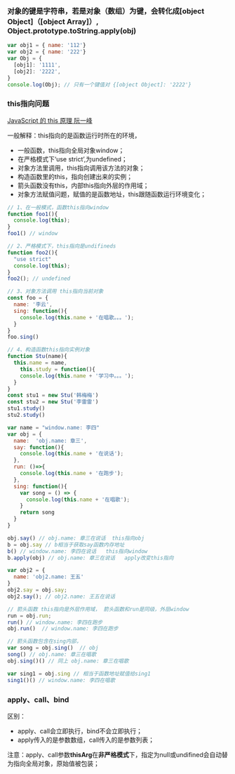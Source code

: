 

### 对象的键是字符串，若是对象（数组）为键，会转化成[object Object]（[object Array]）, Object.prototype.toString.apply(obj)

```js
var obj1 = { name: '112'}
var obj2 = { name: '222'}
var Obj = {
  [obj1]: '1111',
  [obj2]: '2222',
}
console.log(Obj); // 只有一个键值对 {[object Object]: '2222'}
```

### this指向问题

[JavaScript 的 this 原理 阮一峰](https://www.ruanyifeng.com/blog/2018/06/javascript-this.html)

一般解释：this指向的是函数运行时所在的环境，

- 一般函数，this指向全局对象window；
- 在严格模式下‘use strict’,为undefined；
- 对象方法里调用，this指向调用该方法的对象；
- 构造函数里的this，指向创建出来的实例；
- 箭头函数没有this，内部this指向外层的作用域；
- 对象方法赋值问题，赋值的是函数地址，this跟随函数运行环境变化；

```js
// 1、在一般模式，函数this指向window
function foo1(){
  console.log(this);
}
foo1() // window

// 2、严格模式下，this指向是undifineds
function foo2(){
  "use strict"
  console.log(this);
}
foo2(); // undefined

// 3、对象方法调用 this指向当前对象
const foo = {
  name: '李云',
  sing: function(){
    console.log(this.name + '在唱歌。。。');
  }
}
foo.sing()

// 4、构造函数this指向实例对象
function Stu(name){
  this.name = name,
    this.study = function(){
    console.log(this.name + '学习中。。。');
  }
}
const stu1 = new Stu('韩梅梅')
const stu2 = new Stu('李雷雷')
stu1.study()
stu2.study()
```

```js
var name = "window.name: 李四"
var obj = {
  name:  'obj.name: 章三',
  say: function(){
    console.log(this.name + '在说话');
  },
  run: ()=>{
    console.log(this.name + '在跑步');
  },
  sing: function(){
    var song = () => {
      console.log(this.name + '在唱歌');
    }
    return song
  }
}

obj.say() // obj.name: 章三在说话  this指向obj
b = obj.say // b相当于获取say函数内存地址
b() // window.name: 李四在说话   this指向window
b.apply(obj) // obj.name: 章三在说话   apply改变this指向

var obj2 = {
  name: 'obj2.name: 王五'
}
obj2.say = obj.say;
obj2.say(); // obj2.name: 王五在说话

// 箭头函数 this指向是外层作用域， 箭头函数和run是同级，外层window
run = obj.run;
run() // window.name: 李四在跑步
obj.run()  // window.name: 李四在跑步

// 箭头函数包含在sing内部，
var song = obj.sing()  // obj
song() // obj.name: 章三在唱歌
obj.sing()() // 同上 obj.name: 章三在唱歌 

var sing1 = obj.sing // 相当于函数地址赋值给sing1
sing1()() // window.name: 李四在唱歌
```



### apply、call、bind

区别：

- apply、call会立即执行，bind不会立即执行；
- apply传入的是参数数组，call传入的是参数列表；

注意：apply、call参数**thisArg**在**非严格模式**下，指定为null或undifined会自动替为指向全局对象，原始值被包装；